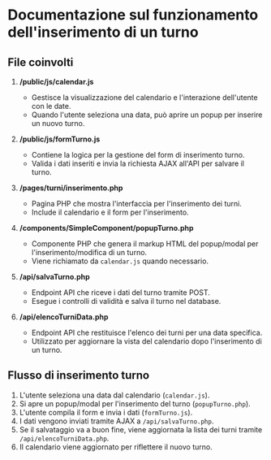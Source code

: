 # Documentazione sul funzionamento dell'inserimento di un turno

## File coinvolti

1. **/public/js/calendar.js**
    - Gestisce la visualizzazione del calendario e l'interazione dell'utente con le date.
    - Quando l'utente seleziona una data, può aprire un popup per inserire un nuovo turno.

2. **/public/js/formTurno.js**
    - Contiene la logica per la gestione del form di inserimento turno.
    - Valida i dati inseriti e invia la richiesta AJAX all'API per salvare il turno.

3. **/pages/turni/inserimento.php**
    - Pagina PHP che mostra l'interfaccia per l'inserimento dei turni.
    - Include il calendario e il form per l'inserimento.

4. **/components/SimpleComponent/popupTurno.php**
    - Componente PHP che genera il markup HTML del popup/modal per l'inserimento/modifica di un turno.
    - Viene richiamato da `calendar.js` quando necessario.

5. **/api/salvaTurno.php**
    - Endpoint API che riceve i dati del turno tramite POST.
    - Esegue i controlli di validità e salva il turno nel database.

6. **/api/elencoTurniData.php**
    - Endpoint API che restituisce l'elenco dei turni per una data specifica.
    - Utilizzato per aggiornare la vista del calendario dopo l'inserimento di un turno.

## Flusso di inserimento turno

1. L'utente seleziona una data dal calendario (`calendar.js`).
2. Si apre un popup/modal per l'inserimento del turno (`popupTurno.php`).
3. L'utente compila il form e invia i dati (`formTurno.js`).
4. I dati vengono inviati tramite AJAX a `/api/salvaTurno.php`.
5. Se il salvataggio va a buon fine, viene aggiornata la lista dei turni tramite `/api/elencoTurniData.php`.
6. Il calendario viene aggiornato per riflettere il nuovo turno.